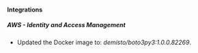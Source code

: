 #### Integrations
##### AWS - Identity and Access Management
- Updated the Docker image to: *demisto/boto3py3:1.0.0.82269*.
